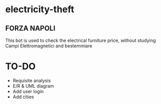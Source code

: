 # electricity-theft

## FORZA NAPOLI

This bot is used to check the electrical furniture price,
without studying Campi Elettromagnetici and bestemmiare

# TO-DO
* Requisite analysis
* E/R & UML diagram
* Add user login
* Add cities